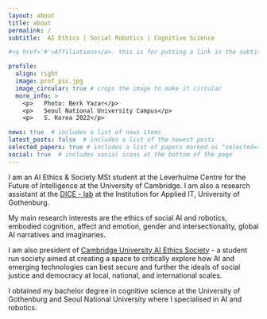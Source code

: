 ```yaml
---
layout: about
title: about
permalink: /
subtitle:  AI Ethics | Social Robotics | Cognitive Science

#<a href='#'>Affiliations</a>. this is for putting a link in the subtitle

profile:
  align: right
  image: prof_pic.jpg
  image_circular: true # crops the image to make it circular
  more_info: >
    <p>   Photo: Berk Yazar</p>
    <p>   Seoul National University Campus</p>
    <p>   S. Korea 2022</p>

news: true  # includes a list of news items
latest_posts: false  # includes a list of the newest posts
selected_papers: true # includes a list of papers marked as "selected={true}"
social: true  # includes social icons at the bottom of the page
---
```



I am an AI Ethics & Society MSt student at the Leverhulme Centre for the Future of Intelligence at the University of Cambridge. I am also a research assistant at the <a href="https://dice-r-lab.com/">DICE - lab</a> at the Institution for Applied IT, University of Gothenburg. 

My main research interests are the ethics of social AI and robotics, embodied cognition, affect and emotion, gender and intersectionality, global AI narratives and imaginaries.

I am also president of <a href="https://camtechandsociety.wixsite.com/aiethicssociety">Cambridge University AI Ethics Society</a> - a student run society aimed at creating a space to critically explore how AI and emerging technologies can best secure and further the ideals of social justice and democracy at local, national, and international scales.

I obtained my bachelor degree in cognitive science at the University of Gothenburg and Seoul National University where I specialised in AI and robotics. 
